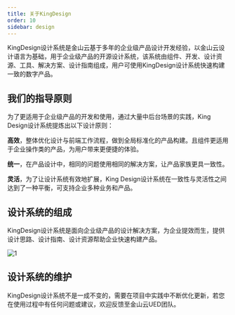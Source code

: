 ```yaml
---
title: 关于KingDesign
order: 10
sidebar: design
---
```


KingDesign设计系统是⾦⼭云基于多年的企业级产品设计开发经验，以⾦⼭云设计语⾔为基础，⽤于企业级产品的开源设计系统，该系统由组件、开发、设计资源、⼯具、解决⽅案、设计指南组成，⽤户可使⽤KingDesign设计系统快速构建⼀致的数字产品。

## 我们的指导原则

为了更适⽤于企业级产品的开发和使⽤，通过⼤量中后台场景的实践，King Design设计系统提炼出以下设计原则：

**⾼效**，整体优化设计与前端⼯作流程，做到全局标准化的产品构建。且组件更适⽤于企业操作类的产品，为⽤户带来更便捷的体验。

**统⼀**，在产品设计中，相同的问题使⽤相同的解决⽅案，让产品家族更具⼀致性。

**灵活**，为了让设计系统有效地扩展，King Design设计系统在⼀致性与灵活性之间达到了⼀种平衡，可⽀持企业多种业务和产品。

## 设计系统的组成

KingDesign设计系统是⾯向企业级产品的设计解决⽅案，为企业提效⽽⽣，提供设计思路、设计指南、设计资源帮助企业快速构建产品。

![1](/imgs/design/about/1.png)

## 设计系统的维护

KingDesign设计系统不是⼀成不变的，需要在项⽬中实践中不断优化更新，若您在使⽤过程中有任何问题或建议，欢迎反馈⾄⾦⼭云UED团队。
